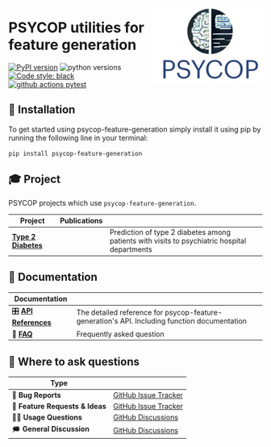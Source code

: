 <a href="https://github.com/Aarhus-Psychiatry-Research/psycop-feature-generation"><img src="https://github.com/Aarhus-Psychiatry-Research/psycop-ml-utils/blob/main/docs/_static/icon_with_title.png?raw=true" width="220" align="right"/></a>

# PSYCOP utilities for feature generation

[![PyPI version](https://badge.fury.io/py/psycop-feature-generation.svg)](https://pypi.org/project/psycop-feature-generation/)
![python versions](https://img.shields.io/badge/Python-%3E=3.9-blue)
[![Code style: black](https://img.shields.io/badge/Code%20Style-Black-black)](https://black.readthedocs.io/en/stable/the_black_code_style/current_style.html)
[![github actions pytest](https://github.com/Aarhus-Psychiatry-Research/psycop-feature-generation/actions/workflows/main_test_and_release.yml/badge.svg)](https://github.com/Aarhus-Psychiatry-Research/psycop-feature-generation/actions)

## 🔧 Installation
To get started using psycop-feature-generation simply install it using pip by running the following line in your terminal:

```
pip install psycop-feature-generation
```

## 🎓 Project
PSYCOP projects which use `psycop-feature-generation`.

| Project                | Publications |     |
| -----------------------|----------| ---------------------------------------------------------------------------------- |
| **[Type 2 Diabetes]** |          | Prediction of type 2 diabetes among patients with visits to psychiatric hospital departments |

[Type 2 diabetes]: https://github.com/Aarhus-Psychiatry-Research/t2d-feature-generation

## 📖 Documentation

| Documentation              |                                                                                    |
| -------------------------- | ---------------------------------------------------------------------------------- |
| 🎛 **[API References]**     | The detailed reference for psycop-feature-generation's API. Including function documentation |
| 🙋 **[FAQ]**                | Frequently asked question                                                          |

[api references]: https://Aarhus-Psychiatry-Research.github.io/psycop-feature-generation/
[FAQ]: https://Aarhus-Psychiatry-Research.github.io/psycop-feature-generation/faq.html

## 💬 Where to ask questions

| Type                           |                        |
| ------------------------------ | ---------------------- |
| 🚨 **Bug Reports**              | [GitHub Issue Tracker] |
| 🎁 **Feature Requests & Ideas** | [GitHub Issue Tracker] |
| 👩‍💻 **Usage Questions**          | [GitHub Discussions]   |
| 🗯 **General Discussion**       | [GitHub Discussions]   |

[github issue tracker]: https://github.com/Aarhus-Psychiatry-Research/psycop-feature-generation/issues
[github discussions]: https://github.com/Aarhus-Psychiatry-Research/psycop-feature-generation/discussions


